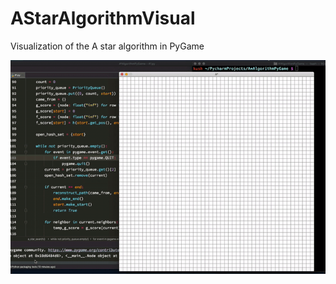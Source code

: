 # AStarAlgorithmVisual
Visualization of the A star algorithm in PyGame

![A* Algorithm](algorithm.gif)

